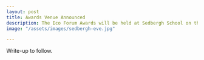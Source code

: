 ```yaml
---
layout: post
title: Awards Venue Announced
description: The Eco Forum Awards will be held at Sedbergh School on the 13th March 2020
image: "/assets/images/sedbergh-eve.jpg"

---
```

Write-up to follow.
